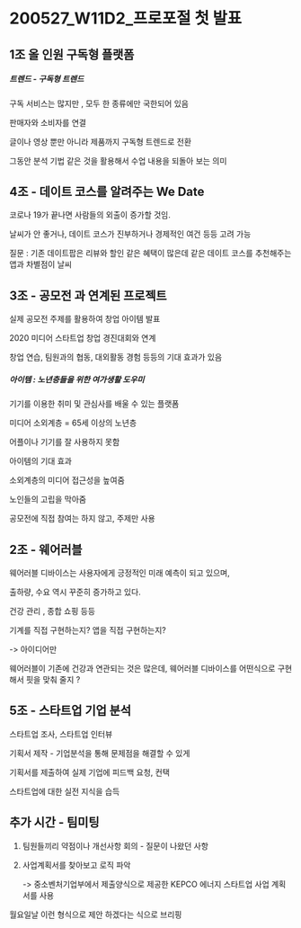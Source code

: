 # 200527_W11D2_프로포절 첫 발표









## 1조 올 인원 구독형 플랫폼



##### 트렌드 - 구독형 트렌드



구독 서비스는 많지만 , 모두 한 종류에만 국한되어 있음





판매자와 소비자를 연결



글이나 영상 뿐만 아니라 제품까지 구독형 트렌드로 전환



그동안 분석 기법 같은 것을 활용해서 수업 내용을 되돌아 보는 의미





## 4조 - 데이트 코스를 알려주는 We Date



코로나 19가 끝나면 사람들의 외출이 증가할 것임.



날씨가 안 좋거나, 데이트 코스가 진부하거나 경제적인 여건 등등 고려 가능



질문 : 기존 데이트팝은 리뷰와 할인 같은 혜택이 많은데 같은 데이트 코스를 추천해주는 앱과 차별점이 날씨



## 3조 - 공모전 과 연계된 프로젝트 



실제 공모전 주제를 활용하여 창업 아이템 발표



2020 미디어 스타트업 창업 경진대회와 연계



창업 연습, 팀원과의 협동, 대외활동 경험 등등의 기대 효과가 있음



##### 아이템 : 노년층들을 위한 여가생활 도우미



기기를 이용한 취미 및 관심사를 배울 수 있는 플랫폼



미디어 소외계층 = 65세 이상의 노년층

어플이나 기기를 잘 사용하지 못함



아이템의 기대 효과

소외계층의 미디어 접근성을 높여줌

노인들의 고립을 막아줌



공모전에 직접 참여는 하지 않고, 주제만 사용





## 2조 - 웨어러블 

웨어러블 디바이스는 사용자에게 긍정적인 미래 예측이 되고 있으며,



출하량, 수요 역시 꾸준히 증가하고 있다.



건강 관리 , 종합 쇼핑 등등



기계를 직접 구현하는지? 앱을 직접 구현하는지?

-> 아이디어만 



웨어러블이 기존에 건강과 연관되는 것은 많은데, 웨어러블 디바이스를 어떤식으로 구현해서 핏을 맞춰 줄지 ?





## 5조 - 스타트업 기업 분석



스타트업 조사, 스타트업 인터뷰



기획서 제작 - 기업분석을 통해 문제점을 해결할 수 있게



기획서를 제출하여 실제 기업에 피드백 요청, 컨택



스타트업에 대한 실전 지식을 습득







## 추가 시간 - 팀미팅



1. 팀원들끼리 약점이나 개선사항 회의 - 질문이 나왔던 사항



2. 사업계획서를 찾아보고 로직 파악

   -> 중소벤처기업부에서 제출양식으로 제공한 KEPCO  에너지 스타트업 사업 계획서를 사용



월요일날 이런 형식으로 제안 하겠다는 식으로 브리핑